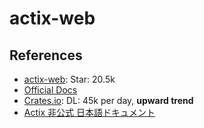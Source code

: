 # actix-web

## References

- [actix-web](https://github.com/actix/actix-web): Star: 20.5k
- [Official Docs](https://actix.rs/docs/)
- [Crates.io](https://crates.io/crates/actix-web): DL: 45k per day, **upward trend**
- [Actix 非公式 日本語ドキュメント](https://actix-website.pages.dev/)
